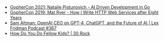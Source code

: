 - [GopherCon 2021: Natalie Pistunovich - AI Driven Development in Go](https://www.youtube.com/watch?v=TBKQkjt_Q_4)
- [GopherCon 2019: Mat Ryer - How I Write HTTP Web Services after Eight Years](https://www.youtube.com/watch?v=rWBSMsLG8po)
- [Sam Altman: OpenAI CEO on GPT-4, ChatGPT, and the Future of AI | Lex Fridman Podcast #367](https://www.youtube.com/watch?v=L_Guz73e6fw)
- [How Do You Do Fellow Kids? | 30 Rock ](https://www.youtube.com/watch?v=fiOMbqPHFwo)